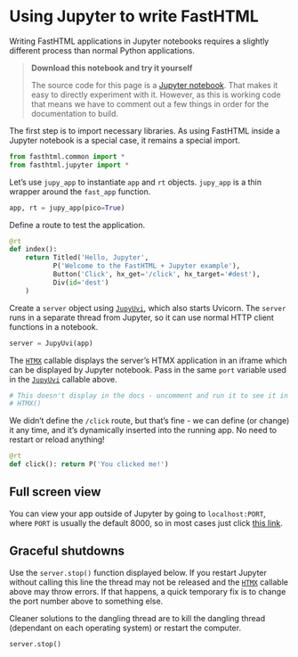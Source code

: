 # Using Jupyter to write FastHTML


<!-- WARNING: THIS FILE WAS AUTOGENERATED! DO NOT EDIT! -->

Writing FastHTML applications in Jupyter notebooks requires a slightly
different process than normal Python applications.

<div>

> **Download this notebook and try it yourself**
>
> The source code for this page is a [Jupyter
> notebook](https://github.com/AnswerDotAI/fasthtml/blob/main/nbs/tutorials/jupyter_and_fasthtml.ipynb).
> That makes it easy to directly experiment with it. However, as this is
> working code that means we have to comment out a few things in order
> for the documentation to build.

</div>

The first step is to import necessary libraries. As using FastHTML
inside a Jupyter notebook is a special case, it remains a special
import.

``` python
from fasthtml.common import *
from fasthtml.jupyter import *
```

Let’s use `jupy_app` to instantiate `app` and `rt` objects. `jupy_app`
is a thin wrapper around the `fast_app` function.

``` python
app, rt = jupy_app(pico=True)
```

Define a route to test the application.

``` python
@rt
def index():
    return Titled('Hello, Jupyter',
           P('Welcome to the FastHTML + Jupyter example'),
           Button('Click', hx_get='/click', hx_target='#dest'),
           Div(id='dest')
    )
```

Create a `server` object using
[`JupyUvi`](https://AnswerDotAI.github.io/fasthtml/api/jupyter.html#jupyuvi),
which also starts Uvicorn. The `server` runs in a separate thread from
Jupyter, so it can use normal HTTP client functions in a notebook.

``` python
server = JupyUvi(app)
```

The
[`HTMX`](https://AnswerDotAI.github.io/fasthtml/api/jupyter.html#htmx)
callable displays the server’s HTMX application in an iframe which can
be displayed by Jupyter notebook. Pass in the same `port` variable used
in the
[`JupyUvi`](https://AnswerDotAI.github.io/fasthtml/api/jupyter.html#jupyuvi)
callable above.

``` python
# This doesn't display in the docs - uncomment and run it to see it in action
# HTMX()
```

We didn’t define the `/click` route, but that’s fine - we can define (or
change) it any time, and it’s dynamically inserted into the running app.
No need to restart or reload anything!

``` python
@rt
def click(): return P('You clicked me!')
```

## Full screen view

You can view your app outside of Jupyter by going to `localhost:PORT`,
where `PORT` is usually the default 8000, so in most cases just click
[this link](localhost:8000/).

## Graceful shutdowns

Use the `server.stop()` function displayed below. If you restart Jupyter
without calling this line the thread may not be released and the
[`HTMX`](https://AnswerDotAI.github.io/fasthtml/api/jupyter.html#htmx)
callable above may throw errors. If that happens, a quick temporary fix
is to change the port number above to something else.

Cleaner solutions to the dangling thread are to kill the dangling thread
(dependant on each operating system) or restart the computer.

``` python
server.stop()
```

